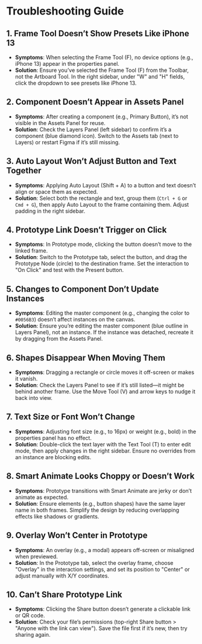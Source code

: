 # Troubleshooting Guide

## 1. Frame Tool Doesn’t Show Presets Like iPhone 13
- **Symptoms**: When selecting the Frame Tool (F), no device options (e.g., iPhone 13) appear in the properties panel.
- **Solution**: Ensure you’ve selected the Frame Tool (F) from the Toolbar, not the Artboard Tool. In the right sidebar, under "W" and "H" fields, click the dropdown to see presets like iPhone 13.

## 2. Component Doesn’t Appear in Assets Panel
- **Symptoms**: After creating a component (e.g., Primary Button), it’s not visible in the Assets Panel for reuse.
- **Solution**: Check the Layers Panel (left sidebar) to confirm it’s a component (blue diamond icon). Switch to the Assets tab (next to Layers) or restart Figma if it’s still missing.

## 3. Auto Layout Won’t Adjust Button and Text Together
- **Symptoms**: Applying Auto Layout (Shift + A) to a button and text doesn’t align or space them as expected.
- **Solution**: Select both the rectangle and text, group them (`Ctrl + G` or `Cmd + G`), then apply Auto Layout to the frame containing them. Adjust padding in the right sidebar.

## 4. Prototype Link Doesn’t Trigger on Click
- **Symptoms**: In Prototype mode, clicking the button doesn’t move to the linked frame.
- **Solution**: Switch to the Prototype tab, select the button, and drag the Prototype Node (circle) to the destination frame. Set the interaction to "On Click" and test with the Present button.

## 5. Changes to Component Don’t Update Instances
- **Symptoms**: Editing the master component (e.g., changing the color to `#0056B3`) doesn’t affect instances on the canvas.
- **Solution**: Ensure you’re editing the master component (blue outline in Layers Panel), not an instance. If the instance was detached, recreate it by dragging from the Assets Panel.

## 6. Shapes Disappear When Moving Them
- **Symptoms**: Dragging a rectangle or circle moves it off-screen or makes it vanish.
- **Solution**: Check the Layers Panel to see if it’s still listed—it might be behind another frame. Use the Move Tool (V) and arrow keys to nudge it back into view.

## 7. Text Size or Font Won’t Change
- **Symptoms**: Adjusting font size (e.g., to 16px) or weight (e.g., bold) in the properties panel has no effect.
- **Solution**: Double-click the text layer with the Text Tool (T) to enter edit mode, then apply changes in the right sidebar. Ensure no overrides from an instance are blocking edits.

## 8. Smart Animate Looks Choppy or Doesn’t Work
- **Symptoms**: Prototype transitions with Smart Animate are jerky or don’t animate as expected.
- **Solution**: Ensure elements (e.g., button shapes) have the same layer name in both frames. Simplify the design by reducing overlapping effects like shadows or gradients.

## 9. Overlay Won’t Center in Prototype
- **Symptoms**: An overlay (e.g., a modal) appears off-screen or misaligned when previewed.
- **Solution**: In the Prototype tab, select the overlay frame, choose "Overlay" in the interaction settings, and set its position to "Center" or adjust manually with X/Y coordinates.

## 10. Can’t Share Prototype Link
- **Symptoms**: Clicking the Share button doesn’t generate a clickable link or QR code.
- **Solution**: Check your file’s permissions (top-right Share button > "Anyone with the link can view"). Save the file first if it’s new, then try sharing again.